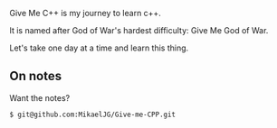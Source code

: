 
Give Me C++ is my journey to learn c++. 

It is named after God of War's hardest difficulty: Give Me God of War. 

Let's take one day at a time and learn this thing. 

## On notes 

Want the notes?
```bash
$ git@github.com:MikaelJG/Give-me-CPP.git
```
